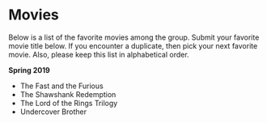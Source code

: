 # Movies

Below is a list of the favorite movies among the group.  Submit your favorite movie title below.  If you encounter a duplicate, then pick your next favorite movie.  Also, please keep this list in alphabetical order.

**Spring 2019**

* The Fast and the Furious
* The Shawshank Redemption
* The Lord of the Rings Trilogy
* Undercover Brother